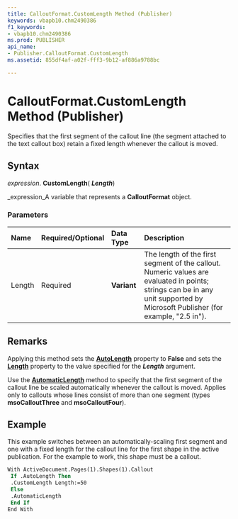 ```yaml
---
title: CalloutFormat.CustomLength Method (Publisher)
keywords: vbapb10.chm2490386
f1_keywords:
- vbapb10.chm2490386
ms.prod: PUBLISHER
api_name:
- Publisher.CalloutFormat.CustomLength
ms.assetid: 855df4af-a02f-fff3-9b12-af886a9788bc

---
```



# CalloutFormat.CustomLength Method (Publisher)

Specifies that the first segment of the callout line (the segment attached to the text callout box) retain a fixed length whenever the callout is moved.


## Syntax

 _expression_. **CustomLength**( **_Length_**)

 _expression_A variable that represents a  **CalloutFormat** object.


### Parameters



|**Name**|**Required/Optional**|**Data Type**|**Description**|
|:-----|:-----|:-----|:-----|
|Length|Required| **Variant**|The length of the first segment of the callout. Numeric values are evaluated in points; strings can be in any unit supported by Microsoft Publisher (for example, "2.5 in").|

## Remarks

Applying this method sets the  **[AutoLength](calloutformat.autolength-property-publisher.md)** property to  **False** and sets the **[Length](calloutformat.length-property-publisher.md)** property to the value specified for the  **_Length_** argument.

Use the  **[AutomaticLength](calloutformat.automaticlength-method-publisher.md)** method to specify that the first segment of the callout line be scaled automatically whenever the callout is moved. Applies only to callouts whose lines consist of more than one segment (types  **msoCalloutThree** and **msoCalloutFour**).


## Example

This example switches between an automatically-scaling first segment and one with a fixed length for the callout line for the first shape in the active publication. For the example to work, this shape must be a callout.


```vb
With ActiveDocument.Pages(1).Shapes(1).Callout 
 If .AutoLength Then 
 .CustomLength Length:=50 
 Else 
 .AutomaticLength 
 End If 
End With
```


